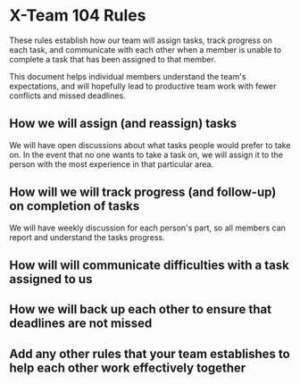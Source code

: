 # X-Team 104 Rules

These rules establish how our team will assign tasks,
track progress on each task, and communicate with each other 
when a member is unable to complete a task that has been assigned to that member.

This document helps individual members understand the team's expectations,
and will hopefully lead to productive team work with fewer conflicts
and missed deadlines.

## How we will assign (and reassign) tasks

We will have open discussions about what tasks people would prefer to take on. In the event that no one wants to take a task on, we will assign it to the person with the most experience in that particular area.

## How will we will track progress (and follow-up) on completion of tasks

We will have weekly discussion for each person's part, so all members can report and understand the tasks progress.

## How will will communicate difficulties with a task assigned to us



## How we will back up each other to ensure that deadlines are not missed



## Add any other rules that your team establishes to help each other work effectively together



